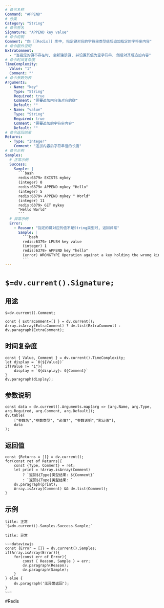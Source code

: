 ```yaml
---
# 命令名称
Command: "APPEND"
# 分类
Category: "String"
# 命令签名
Signature: "APPEND key value"
# 命令说明
Comment: "向 [[Redis]] 库中, 指定键对应的字符串类型值后追加指定的字符串内容"
# 命令额外说明
ExtraComment:
  - "当指定的键不存在时, 会新建该键, 并设置其值为空字符串, 然后对其后追加内容"
# 命令时间复杂度
TimeComplexity:
  Value: "1"
  Comment: ""
# 命令参数列表
Arguments:
  - Name: "key"
    Type: "String"
    Required: true
    Comment: "需要追加内容值对应的键"
    Default: ""
  - Name: "value"
    Type: "String"
    Required: true
    Comment: "需要追加的字符串内容"
    Default: ""
# 命令返回结果
Returns:
  - Type: "Integer"
    Comment: "追加内容后字符串值的长度"
# 命令示例
Samples:
  # 正常示例
  Success:
    Sample: |
      ```bash
      redis:6379> EXISTS mykey
      (integer) 0
      redis:6379> APPEND mykey "Hello"
      (integer) 5
      redis:6379> APPEND mykey " World"
      (integer) 11
      redis:6379> GET mykey
      "Hello World"
      ```
  # 异常示例
  Error:
    - Reason: "指定的键对应的值不是String类型时, 返回异常"
      Sample: |
        ```bash
        redis:6379> LPUSH key value
        (integer) 1
        redis:6379> APPEND key "hello"
        (error) WRONGTYPE Operation against a key holding the wrong kind of value
        ```
---
```


# `$=dv.current().Signature;`

## 用途
`$=dv.current().Comment;`

```dataviewjs
const { ExtraComment=[] } = dv.current();
Array.isArray(ExtraComment) ? dv.list(ExtraComment) : dv.paragraph(ExtraComment);
```

## 时间复杂度
```dataviewjs
const { Value, Comment } = dv.current().TimeComplexity;
let display = `O(${Value})`
if(Value != "1"){
	display = `${display}: ${Comment}`
}
dv.paragraph(display);
```

## 参数说明
```dataviewjs
const data = dv.current().Arguments.map(arg => [arg.Name, arg.Type, arg.Required, arg.Comment, arg.Default]);
dv.table(
	["参数名","参数类型", "必填?", "参数说明","默认值"],
	data
);
```

## 返回值
```dataviewjs
const {Returns = []} = dv.current();
for(const ret of Returns){
	const {Type, Comment} = ret;
	let print = !Array.isArray(Comment) 
		? `返回${Type}类型结果: ${Comment}`
		: `返回${Type}类型结果: `
	dv.paragraph(print);
	Array.isArray(Comment) && dv.list(Comment);
}
```

## 示例
```ad-success
title: 正常
`$=dv.current().Samples.Success.Sample;`
```

```ad-danger
title: 异常

~~~dataviewjs
const {Error = []} = dv.current().Samples;
if(Array.isArray(Error)){
	for(const err of Error){
		const { Reason, Sample } = err;
		dv.paragraph(Reason);
		dv.paragraph(Sample);
	}
} else {
	dv.paragraph('无异常返回');
}
~~~

```

#Redis 